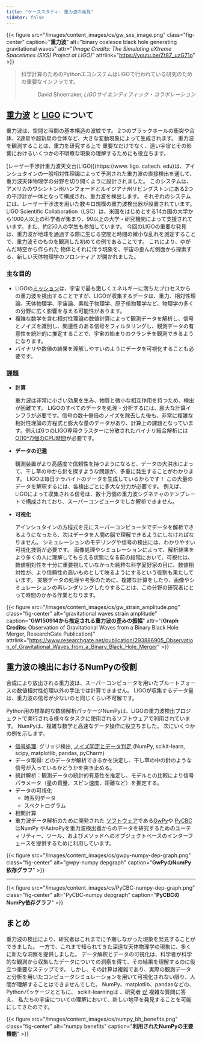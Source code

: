 ```yaml
---
title: "ケーススタディ: 重力波の発見"
sidebar: false
---
```


{{< figure src="/images/content_images/cs/gw_sxs_image.png" class="fig-center" caption="**重力波**" alt="binary coalesce black hole generating gravitational waves" attr="*(Image Credits: The Simulating eXtreme Spacetimes (SXS) Project at LIGO)*" attrlink="https://youtu.be/Zt8Z_uzG71o" >}}

<blockquote cite="https://www.youtube.com/watch?v=BIvezCVcsYs">
    <p>科学計算のためのPythonエコシステムはLIGOで行われている研究のための重要なインフラです。</p>
    <footer align="right">David Shoemaker, <cite>LIGOサイエンティフィック・コラボレーション</cite></footer>
</blockquote>

## [重力波](https://www.nationalgeographic.com/news/2017/10/what-are-gravitational-waves-ligo-astronomy-science/) と [LIGO](https://www.ligo.caltech.edu) について

重力波は、空間と時間の基本構造の波紋です。 2つのブラックホールの衝突や合体、2連星や超新星の合体など、大きな変動現象によって生成されます。 重力波を観測することは、重力を研究する上で 重要なだけでなく、遠い宇宙とその影響におけるいくつかの不明瞭な現象の理解するためにも役立ちます。

[レーザー干渉計重力波天文台(LIGO)](https://www. ligo. caltech. edu)は、アインシュタインの一般相対性理論によって予測された重力波の直接検出を通して、重力波天体物理学の分野を切り開くように設計されました。 このシステムは、アメリカのワシントン州ハンフォードとルイジアナ州リビングストンにある2つの干渉計が一体となって構成され、重力波を検出します。 それぞれのシステムには、レーザー干渉法を用いた数キロ規模の重力波検出器が設置されています。  LIGO Scientific Collaboration（LSC）は、米国をはじめとする14カ国の大学から1000人以上の科学者が集まり、90以上の大学・研究機関によって支援されています。また、約250人の学生も参加しています。 今回のLIGOの重要な発見は、重力波が地球を通過する際に生じる空間と時間の微小な乱れを測定することで、重力波そのものを観測した初めての例であることです。  これにより、ゆがんだ時空から作られた 物体とそれに伴う現象を、宇宙の歪んだ側面から探索する、新しい天体物理学のフロンティア が開かれました。


### 主な目的

* LIGOの[ミッション](https://www.ligo.caltech.edu/page/what-is-ligo)は、宇宙で最も激しくエネルギーに満ちたプロセスからの重力波を検出することですが、LIGOが収集するデータは、重力、相対性理論、天体物理学、宇宙論、素粒子物理学、原子核物理学など、物理学の多くの分野に広く影響を与える可能性があります。
* 複雑な数学を含む相対性理論の数値計算によって観測データを解析し、信号とノイズを識別し、関連性のある信号をフィルタリングし、観測データの有意性を統計的に推定することで、宇宙の始まりのクランチを観測できるようになります。
* バイナリや数値の結果を理解しやすいのようにデータを可視化することも必要です。



### 課題

* **計算**

    重力波は非常に小さい効果を生み、物質と微小な相互作用を持つため、検出が困難です。 LIGOのすべてのデータを処理・分析するには、膨大な計算インフラが必要です。信号の数十億倍のノイズを除去した後も、非常に複雑な相対性理論の方程式と膨大な量のデータがあり、計算上の課題となっています。例えば6つのLIGO専用クラスターに分散されたバイナリ結合解析には[O(10^7)個のCPU時間](https:/youtu.be7mcHknWWzNI)が必要です。

* **データの氾濫**

    観測装置がより高感度で信頼性を持つようになると、データの大洪水によって、干し草の中から針を探すような問題が、多重に発生することがわかります。 LIGOは毎日テラバイトのデータを生成しているからです！ この大量のデータを解釈するには、各検出ごとに多大な労力が必要です。 例えば、LIGOによって収集される信号は、数十万個の重力波シグネチャのテンプレートで構成されており、スーパーコンピュータでしか解析できません。

* **可視化**

    アインシュタインの方程式を元にスーパーコンピュータでデータを解析できるようになったら、次はデータを人間の脳で理解できるようにしなければなりません。 シミュレーションのモデリングや信号の検出には、わかりやすい可視化技術が必要です。  画像処理やシミュレーションによって、解析結果をより多くの人に理解してもらえる状態になる前の段階において、可視化は、数値相対性を十分に重要視していなかった純粋な科学愛好家の目に、数値相対性が、より信頼性の高いものとして映るようにするという役割も果たしています。 実験データの処理や考察のために、複雑な計算をしたり、画像やシミュレーションの再レンダリングしたりすることは、この分野の研究者にとって時間のかかる作業となります。

{{< figure src="/images/content_images/cs/gw_strain_amplitude.png" class="fig-center" alt="gravitational waves strain amplitude" caption="**GW150914から推定される重力波の歪みの振幅**" attr="(**Graph Credits:** Observation of Gravitational Waves from a Binary Black Hole Merger, ResearchGate Publication)" attrlink="https://www.researchgate.net/publication/293886905_Observation_of_Gravitational_Waves_from_a_Binary_Black_Hole_Merger" >}}

## 重力波の検出におけるNumPyの役割

合成により放出される重力波は、スーパーコンピュータを用いたブルートフォースの数値相対性処理以外の手法では計算できません。 LIGOが収集するデータ量は、重力波の信号が少ないのと同じくらい不可解です。

Python用の標準的な数値解析パッケージNumPyは、LIGOの重力波検出プロジェクトで実行される様々なタスクに使用されるソフトウェアで利用されています。 NumPyは、複雑な数学と高速なデータ操作に役立ちました。  次にいくつかの例を示します。

* [信号処理](https://www.uv.es/virgogroup/Denoising_ROF.html): グリッジ検出,  [ノイズ同定とデータ判定](https://ep2016.europython.eu/media/conference/slides/pyhton-in-gravitational-waves-research-communities.pdf) (NumPy, scikit-learn, scipy, matplotlib, pandas, pyCharm)
* データ取得: どのデータが解析できるかを決定し、干し草の中の針のような信号が入っているかどうかを突き止める。
* 統計解析：観測データの統計的有意性を推定し、モデルとの比較により信号パラメータ（星の質量、スピン速度、距離など）を推定する。
* データの可視化
  - 時系列データ
  - スペクトログラム
* 相関計算
* 重力波データ解析のために開発された [ソフトウェア](https://github.com/lscsoft)である[GwPy](https://gwpy.github.io/docs/stable/overview.html)や [PyCBC](https://pycbc.org)はNumPy やAstroPyを重力波検出器からのデータを研究するためのユーティリティー、ツール、およびメソッドへのオブジェクトベースのインターフェースを提供するために利用しています。

{{< figure src="/images/content_images/cs/gwpy-numpy-dep-graph.png" class="fig-center" alt="gwpy-numpy depgraph" caption="**GwPyのNumPy依存グラフ**" >}}

----

{{< figure src="/images/content_images/cs/PyCBC-numpy-dep-graph.png" class="fig-center" alt="PyCBC-numpy depgraph" caption="**PyCBCのNumPy依存グラフ**" >}}

## まとめ

重力波の検出により、研究者はこれまでに予期しなかった現象を発見することができました。 一方で、これまで知られてきた深遠な天体物理学の現象に、多くに新たな洞察を提供しました。 データ解釈とデータの可視化は、科学者が科学的な観測から収集したデータについての洞察を得て、その結果を理解するのに役立つ重要なステップです。 しかし、その計算は複雑であり、実際の観測データと分析を用いたコンピュータシミュレーションを用いて可視化されない限り、人間が理解することはできませんでした。  NumPy、matplotlib、pandasなどの、Pythonパッケージとともに、 scikit-learningは 、研究者 [が](https://www.gw-openscience.org/events/GW150914/) 複雑な質問に答え、 私たちの宇宙についての理解において、新しい地平を発見することを可能にしてきたのです。

{{< figure src="/images/content_images/cs/numpy_bh_benefits.png" class="fig-center" alt="numpy benefits" caption="**利用されたNumPyの主要機能**" >}}
